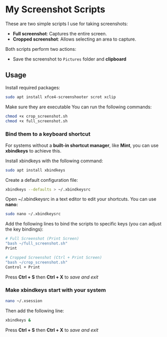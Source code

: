 # My Screenshot Scripts

These are two simple scripts I use for taking screenshots:

- **Full screenshot**: Captures the entire screen.
- **Cropped screenshot**: Allows selecting an area to capture.

Both scripts perform two actions:

* Save the screenshot to `Pictures` folder and **clipboard**

## Usage

Install required packages:
```bash
sudo apt install xfce4-screenshooter scrot xclip
```
Make sure they are executable
You can run the following commands:
```bash
chmod +x crop_screenshot.sh
chmod +x full_screenshot.sh
```

### Bind them to a keyboard shortcut

For systems without a **built-in shortcut manager**, like **Mint**, you can use **xbindkeys** to achieve this.

Install xbindkeys with the following command:
```bash
sudo apt install xbindkeys
```
Create a default configuration file:
```bash
xbindkeys --defaults > ~/.xbindkeysrc
```

Open ~/.xbindkeysrc in a text editor to edit your shortcuts.
You can use **nano:**
```bash
sudo nano ~/.xbindkeysrc
```
Add the following lines to bind the scripts to specific keys (you can adjust the key bindings):
```bash
# Full Screenshot (Print Screen)
"bash ~/full_screenshot.sh"
Print

# Cropped Screenshot (Ctrl + Print Screen)
"bash ~/crop_screenshot.sh"
Control + Print
```
Press **Ctrl + S** then **Ctrl + X** to *save and exit*

### Make xbindkeys start with your system
```bash
nano ~/.xsession
```
Then add the following line:
```bash
xbindkeys &
```
Press **Ctrl + S** then **Ctrl + X** to *save and exit*
